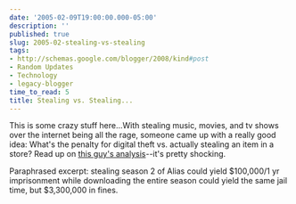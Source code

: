 ```yaml
---
date: '2005-02-09T19:00:00.000-05:00'
description: ''
published: true
slug: 2005-02-stealing-vs-stealing
tags:
- http://schemas.google.com/blogger/2008/kind#post
- Random Updates
- Technology
- legacy-blogger
time_to_read: 5
title: Stealing vs. Stealing...
---
```


This is some crazy stuff here...With stealing music, movies, and tv shows over the internet being all the rage, someone came up with a really good idea: What's the penalty for digital theft vs. actually stealing an item in a store? Read up on <a href="http://offtheshelf.nowis.com/index.cfm?ID=5">this guy's analysis</a>--it's pretty shocking.

Paraphrased excerpt: stealing season 2 of Alias could yield $100,000/1 yr imprisonment while downloading the entire season could yield the same jail time, but $3,300,000 in fines.